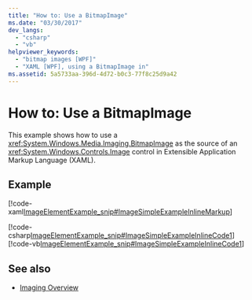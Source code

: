 ```yaml
---
title: "How to: Use a BitmapImage"
ms.date: "03/30/2017"
dev_langs: 
  - "csharp"
  - "vb"
helpviewer_keywords: 
  - "bitmap images [WPF]"
  - "XAML [WPF], using a BitmapImage in"
ms.assetid: 5a5733aa-396d-4d72-b0c3-77f8c25d9a42
---
```

# How to: Use a BitmapImage
This example shows how to use a <xref:System.Windows.Media.Imaging.BitmapImage> as the source of an <xref:System.Windows.Controls.Image> control in Extensible Application Markup Language (XAML).  
  
## Example  
 [!code-xaml[ImageElementExample_snip#ImageSimpleExampleInlineMarkup](~/samples/snippets/csharp/VS_Snippets_Wpf/ImageElementExample_snip/CSharp/ImageSimpleExample.xaml#imagesimpleexampleinlinemarkup)]  
  
 [!code-csharp[ImageElementExample_snip#ImageSimpleExampleInlineCode1](~/samples/snippets/csharp/VS_Snippets_Wpf/ImageElementExample_snip/CSharp/ImageSimpleExample.xaml.cs#imagesimpleexampleinlinecode1)]
 [!code-vb[ImageElementExample_snip#ImageSimpleExampleInlineCode1](~/samples/snippets/visualbasic/VS_Snippets_Wpf/ImageElementExample_snip/VB/ImageSimpleExample.xaml.vb#imagesimpleexampleinlinecode1)]  
  
## See also

- [Imaging Overview](imaging-overview.md)
